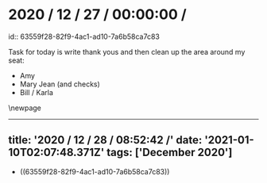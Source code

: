 # 2020 / 12 / 27 / 00:00:00 /
id:: 63559f28-82f9-4ac1-ad10-7a6b58ca7c83

Task for today is write thank yous and then clean up the area around my seat:

* Amy
* Mary Jean (and checks)
* Bill / Karla

\newpage

---
title: '2020 / 12 / 28 / 08:52:42 /'
date: '2021-01-10T02:07:48.371Z'
tags: ['December 2020']
---

<!-- Exported from TiddlyWiki at 19:18, 22nd October 2022 -->
- ((63559f28-82f9-4ac1-ad10-7a6b58ca7c83))
